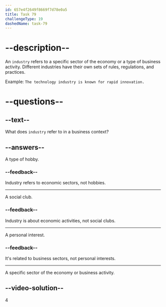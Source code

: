 ```yaml
---
id: 657e4f2649f8669f7d78e0a5
title: Task 79
challengeType: 19
dashedName: task-79
---
```


# --description--

An `industry` refers to a specific sector of the economy or a type of business activity. 
Different industries have their own sets of rules, regulations, and practices. 

Example: `The technology industry is known for rapid innovation.`


# --questions--

## --text--

What does `industry` refer to in a business context?

## --answers--

A type of hobby.

### --feedback--

Industry refers to economic sectors, not hobbies.

---

A social club.

### --feedback--

Industry is about economic activities, not social clubs.

---

A personal interest.

### --feedback--

It's related to business sectors, not personal interests.

---

A specific sector of the economy or business activity.

## --video-solution--

4
